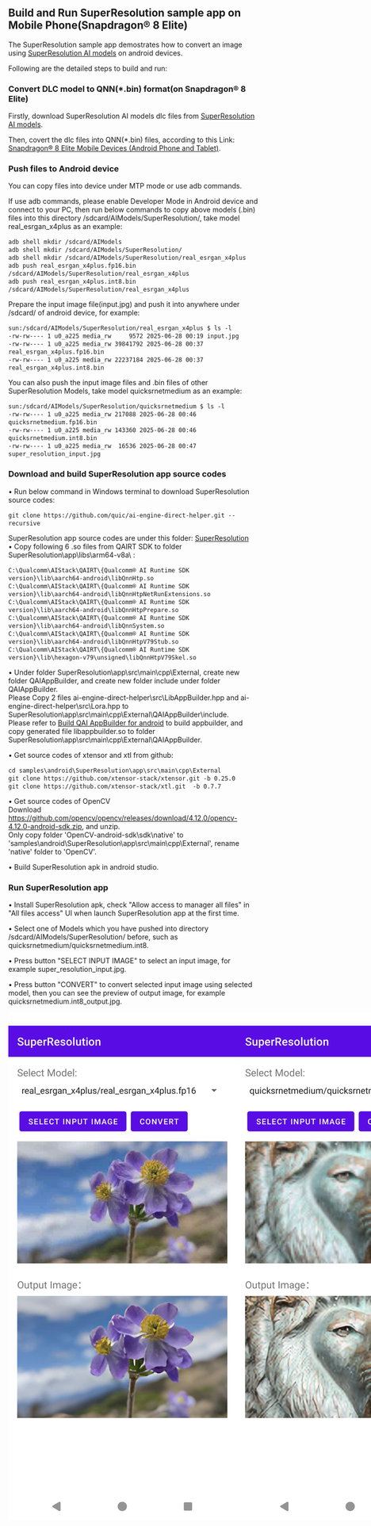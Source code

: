 ## Build and Run SuperResolution sample app on Mobile Phone(Snapdragon® 8 Elite)

The SuperResolution sample app demostrates how to convert an image using [SuperResolution AI models](https://aihub.qualcomm.com/mobile/models?domain=Computer+Vision&useCase=Super+Resolution) on android devices.<br>

Following are the detailed steps to build and run:<br>

### Convert DLC model to QNN(*.bin) format(on Snapdragon® 8 Elite)
Firstly, download SuperResolution AI models dlc files from [SuperResolution AI models](https://aihub.qualcomm.com/mobile/models?domain=Computer+Vision&useCase=Super+Resolution). 

Then, covert the dlc files into QNN(*.bin) files, according to this Link: [Snapdragon® 8 Elite Mobile Devices (Android Phone and Tablet)](https://github.com/quic/ai-engine-direct-helper/blob/main/tools/convert/dlc2bin/README.md).

### Push files to Android device
You can copy files into device under MTP mode or use adb commands. 

If use adb commands, please enable Developer Mode in Android device and connect to your PC, then run below commands to copy above models (.bin) files into this directory /sdcard/AIModels/SuperResolution/, take model real_esrgan_x4plus as an example:
```
adb shell mkdir /sdcard/AIModels
adb shell mkdir /sdcard/AIModels/SuperResolution/
adb shell mkdir /sdcard/AIModels/SuperResolution/real_esrgan_x4plus
adb push real_esrgan_x4plus.fp16.bin /sdcard/AIModels/SuperResolution/real_esrgan_x4plus
adb push real_esrgan_x4plus.int8.bin /sdcard/AIModels/SuperResolution/real_esrgan_x4plus
```

Prepare the input image file(input.jpg) and push it into anywhere under /sdcard/ of android device, for example:
```
sun:/sdcard/AIModels/SuperResolution/real_esrgan_x4plus $ ls -l
-rw-rw---- 1 u0_a225 media_rw     9572 2025-06-28 00:19 input.jpg
-rw-rw---- 1 u0_a225 media_rw 39841792 2025-06-28 00:37 real_esrgan_x4plus.fp16.bin
-rw-rw---- 1 u0_a225 media_rw 22237184 2025-06-28 00:37 real_esrgan_x4plus.int8.bin
```
You can also push the input image files and .bin files of other SuperResolution Models, take model quicksrnetmedium as an example:
```
sun:/sdcard/AIModels/SuperResolution/quicksrnetmedium $ ls -l
-rw-rw---- 1 u0_a225 media_rw 217088 2025-06-28 00:46 quicksrnetmedium.fp16.bin
-rw-rw---- 1 u0_a225 media_rw 143360 2025-06-28 00:46 quicksrnetmedium.int8.bin
-rw-rw---- 1 u0_a225 media_rw  16536 2025-06-28 00:47 super_resolution_input.jpg
```

### Download and build SuperResolution app source codes
• Run below command in Windows terminal to download SuperResolution source codes:<br>
```
git clone https://github.com/quic/ai-engine-direct-helper.git --recursive
```
SuperResolution app source codes are under this folder: [SuperResolution](https://github.com/quic/ai-engine-direct-helper/tree/main/samples/android/SuperResolution)<br>
• Copy following 6 .so files from QAIRT SDK to folder SuperResolution\app\libs\arm64-v8a\ :<br>
```
C:\Qualcomm\AIStack\QAIRT\{Qualcomm® AI Runtime SDK version}\lib\aarch64-android\libQnnHtp.so 
C:\Qualcomm\AIStack\QAIRT\{Qualcomm® AI Runtime SDK version}\lib\aarch64-android\libQnnHtpNetRunExtensions.so 
C:\Qualcomm\AIStack\QAIRT\{Qualcomm® AI Runtime SDK version}\lib\aarch64-android\libQnnHtpPrepare.so 
C:\Qualcomm\AIStack\QAIRT\{Qualcomm® AI Runtime SDK version}\lib\aarch64-android\libQnnSystem.so
C:\Qualcomm\AIStack\QAIRT\{Qualcomm® AI Runtime SDK version}\lib\aarch64-android\libQnnHtpV79Stub.so
C:\Qualcomm\AIStack\QAIRT\{Qualcomm® AI Runtime SDK version}\lib\hexagon-v79\unsigned\libQnnHtpV79Skel.so
```
• Under folder SuperResolution\app\src\main\cpp\External\, create new folder QAIAppBuilder, and create new folder include under folder QAIAppBuilder.<br>
Please Copy 2 files ai-engine-direct-helper\src\LibAppBuilder.hpp and ai-engine-direct-helper\src\Lora.hpp to SuperResolution\app\src\main\cpp\External\QAIAppBuilder\include\.<br>
Please refer to [Build QAI AppBuilder for android](https://github.com/quic/ai-engine-direct-helper/blob/main/BUILD.md) to build appbuilder, and copy generated file libappbuilder.so to folder SuperResolution\app\src\main\cpp\External\QAIAppBuilder\.

• Get source codes of xtensor and xtl from github:<br>
```
cd samples\android\SuperResolution\app\src\main\cpp\External
git clone https://github.com/xtensor-stack/xtensor.git -b 0.25.0
git clone https://github.com/xtensor-stack/xtl.git  -b 0.7.7
```
• Get source codes of OpenCV<br>
Download https://github.com/opencv/opencv/releases/download/4.12.0/opencv-4.12.0-android-sdk.zip, and unzip.<br>
Only copy folder 'OpenCV-android-sdk\sdk\native' to 'samples\android\SuperResolution\app\src\main\cpp\External', rename 'native' folder to 'OpenCV'.

• Build SuperResolution apk in android studio.

### Run SuperResolution app
• Install SuperResolution apk, check "Allow access to manager all files" in "All files access" UI when launch SuperResolution app at the first time. 

• Select one of Models which you have pushed into directory /sdcard/AIModels/SuperResolution/ before, such as quicksrnetmedium/quicksrnetmedium.int8. 

• Press button "SELECT INPUT IMAGE" to select an input image, for example super_resolution_input.jpg.

• Press button "CONVERT" to convert selected input image using selected model, then you can see the preview of output image, for example quicksrnetmedium.int8_output.jpg.
<div style="display: flex; justify-content: space-between;">
    <img src="images\real_esrgan_x4plus.png" alt="realesrgan" width="600" >
    <img src="images\quicksrnetmedium.png" alt="quicksrnet" width="600" >
</div>
